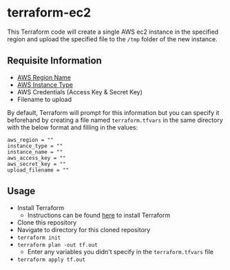# terraform-ec2
This Terraform code will create a single AWS ec2 instance in the specified region and upload the specified file to the `/tmp` folder of the new instance. 

## Requisite Information
* [AWS Region Name](https://docs.aws.amazon.com/AmazonRDS/latest/UserGuide/Concepts.RegionsAndAvailabilityZones.html)
* [AWS Instance Type](https://aws.amazon.com/ec2/instance-types/)
* AWS Credentials (Access Key & Secret Key)
* Filename to upload

By default, Terraform will prompt for this information but you can specify it beforehand by creating a file named `terraform.tfvars` in the same directory with the below format and filling in the values:

```
aws_region = ""
instance_type = ""
instance_name = ""
aws_access_key = ""
aws_secret_key = ""
upload_filename = ""
```

## Usage
* Install Terraform
  * Instructions can be found [here](https://learn.hashicorp.com/terraform/getting-started/install.html) to install Terraform
* Clone this repository
* Navigate to directory for this cloned repository
* `terraform init`
* `terraform plan -out tf.out`
  * Enter any variables you didn't specify in the `terraform.tfvars` file
* `terraform apply tf.out`